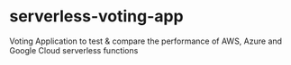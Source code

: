 # serverless-voting-app
Voting Application to test &amp; compare the performance of AWS, Azure and Google Cloud serverless functions
